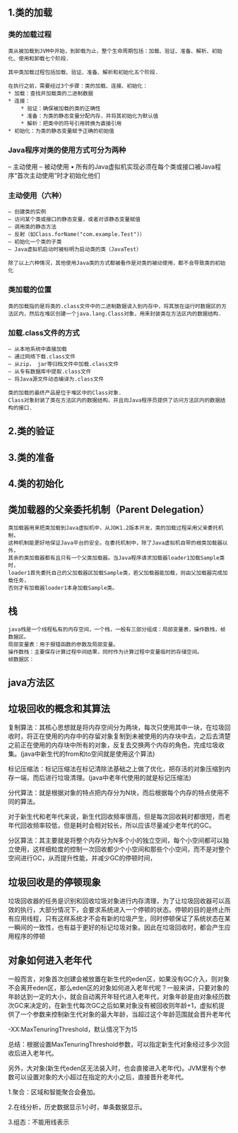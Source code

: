 ## 1.类的加载

### 类的加载过程
```
类从被加载到JVM中开始，到卸载为止，整个生命周期包括：加载、验证、准备、解析、初始化、使用和卸载七个阶段.

其中类加载过程包括加载、验证、准备、解析和初始化五个阶段.

在执行之前，需要经过3个步骤：类的加载、连接、初始化：
* 加载：查找并加载类的二进制数据
* 连接：
    * 验证：确保被加载的类的正确性
    * 准备：为类的静态变量分配内存，并将其初始化为默认值
    * 解析：把类中的符号引用转换为直接引用
* 初始化：为类的静态变量赋予正确的初始值
```
### Java程序对类的使用方式可分为两种
– 主动使用
– 被动使用
• 所有的Java虚拟机实现必须在每个类或接口被Java程序“首次主动使用”时才初始化他们

### 主动使用（六种）
    – 创建类的实例
    – 访问某个类或接口的静态变量，或者对该静态变量赋值
    – 调用类的静态方法
    – 反射（如Class.forName("com.example.Test")）
    – 初始化一个类的子类
    – Java虚拟机启动时被标明为启动类的类（JavaTest）

    除了以上六种情况，其他使用Java类的方式都被看作是对类的被动使用，都不会导致类的初始化

### 类加载的位置
    类的加载指的是将类的.class文件中的二进制数据读入到内存中，将其放在运行时数据区的方法区内，然后在堆区创建一个java.lang.Class对象，用来封装类在方法区内的数据结构.

### 加载.class文件的方式
    – 从本地系统中直接加载
    – 通过网络下载.class文件
    – 从zip， jar等归档文件中加载.class文件
    – 从专有数据库中提取.class文件
    – 将Java源文件动态编译为.class文件

    类的加载的最终产品是位于堆区中的Class对象.
    Class对象封装了类在方法区内的数据结构，并且向Java程序员提供了访问方法区内的数据结构的接口.

## 2.类的验证

## 3.类的准备

## 4.类的初始化

## 类加载器的父亲委托机制（Parent Delegation）
    类加载器用来把类加载到Java虚拟机中，从JDK1.2版本开发，类的加载过程采用父亲委托机制，
    这种机制能更好地保证Java平台的安全。在委托机制中，除了Java虚拟机自带的根类加载器以外，
    其余的类加载器都有且只有一个父类加载器。当Java程序请求加载器loader1加载Sample类时，
    loader1首先委托自己的父加载器区加载Sample类，若父加载器能加载，则由父加载器完成加载任务，
    否则才有加载器loader1本身加载Sample类。
    

## 栈
    java栈是一个线程私有的内存空间，一个栈，一般有三部分组成：局部变量表，操作数栈，帧数据区。
    局部变量表：用于报错函数的参数及局部变量。
    操作数栈：主要保存计算过程中间结果，同时作为计算过程中变量临时的存储空间。
    帧数据区：
    
## java方法区


##  垃圾回收的概念和其算法

复制算法：其核心思想就是将内存空间分为两块，每次只使用其中一块，在垃圾回收时，将正在使用的内存中的存留对象复制到未被使用的内存块中去，之后去清楚之前正在使用的内存块中所有的对象，反复去交换两个内存的角色，完成垃圾收集。(java中新生代的from和to空间就是使用这个算法)

标记压缩法：标记压缩法在标记清除法基础之上做了优化，把存活的对象压缩到内存一端，而后进行垃圾清理。(java中老年代使用的就是标记压缩法)

分代算法：就是根据对象的特点把内存分为N块，而后根据每个内存的特点使用不同的算法。

对于新生代和老年代来说，新生代回收频率很高，但是每次回收耗时都很短，而老年代回收频率较低，但是耗时会相对较长，所以应该尽量减少老年代的GC。

分区算法：其主要就是将整个内存分为N多个小的独立空间，每个小空间都可以独立使用，这样细粒度的控制一次回收都少个小空间和那些个小空间，而不是对整个空间进行GC，从而提升性能，并减少GC的停顿时间，

## 垃圾回收是的停顿现象

垃圾回收器的任务是识别和回收垃圾对象进行内存清理，为了让垃圾回收器可以高效的执行，大部分情况下，会要求系统进入一个停顿的状态。停顿的目的是终止所有应用线程，只有这样系统才不会有新的垃圾产生，同时停顿保证了系统状态在某一瞬间的一致性，也有益于更好的标记垃圾对象。因此在垃圾回收时，都会产生应用程序的停顿

## 对象如何进入老年代

一般而言，对象首次创建会被放置在新生代的eden区，如果没有GC介入，则对象不会离开eden区，那么eden区的对象如何进入老年代呢？一般来讲，只要对象的年龄达到一定的大小，就会自动离开年轻代进入老年代，对象年龄是由对象经历数次GC来决定的，在新生代每次GC之后如果对象没有被回收则年龄+1，虚拟机提供了一个参数来控制新生代对象的最大年龄，当超过这个年龄范围就会晋升老年代

-XX:MaxTenuringThreshold，默认情况下为15

总结：根据设置MaxTenuringThreshold参数，可以指定新生代对象经过多少次回收后进入老年代。

另外，大对象(新生代eden区无法装入时，也会直接进入老年代)。JVM里有个参数可以设置对象的大小超过在指定的大小之后，直接晋升老年代。


1.聚合：区域和智能聚合会叠加。

2.在线分析，历史数据显示1小时，单条数据显示。

3.组态：不能用线表示
